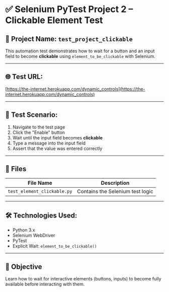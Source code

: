 # ✅ Selenium PyTest Project 2 – Clickable Element Test

## 📁 Project Name: `test_project_clickable`

This automation test demonstrates how to wait for a button and an input field to become **clickable** using `element_to_be_clickable` with Selenium.

---

## 🌐 Test URL:
[https://the-internet.herokuapp.com/dynamic_controls](https://the-internet.herokuapp.com/dynamic_controls)

---

## 🧪 Test Scenario:

1. Navigate to the test page
2. Click the "Enable" button
3. Wait until the input field becomes **clickable**
4. Type a message into the input field
5. Assert that the value was entered correctly

---

## 📄 Files

| File Name                | Description                             |
|--------------------------|-----------------------------------------|
| `test_element_clickable.py` | Contains the Selenium test logic         |

---

## 🛠️ Technologies Used:
- Python 3.x
- Selenium WebDriver
- PyTest
- Explicit Wait: `element_to_be_clickable()`

---

## 🎯 Objective
Learn how to wait for interactive elements (buttons, inputs) to become fully available before interacting with them.
